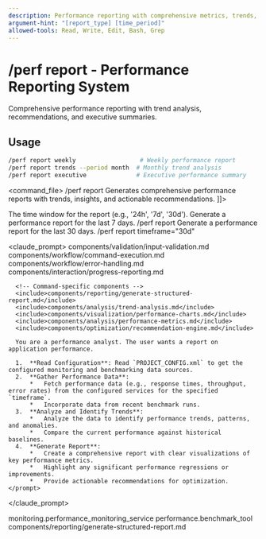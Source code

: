 ```yaml
---
description: Performance reporting with comprehensive metrics, trends, and recommendations
argument-hint: "[report_type] [time_period]"
allowed-tools: Read, Write, Edit, Bash, Grep
---
```


# /perf report - Performance Reporting System

Comprehensive performance reporting with trend analysis, recommendations, and executive summaries.

## Usage
```bash
/perf report weekly                  # Weekly performance report
/perf report trends --period month  # Monthly trend analysis
/perf report executive              # Executive performance summary
```

<command_file>
  <metadata>
    <name>/perf report</name>
    <purpose>Generates comprehensive performance reports with trends, insights, and actionable recommendations.</purpose>
    <usage>
      <![CDATA[
      /perf report <timeframe="7d">
      ]]>
    </usage>
  </metadata>

  <arguments>
    <argument name="timeframe" type="string" required="false" default="7d">
      <description>The time window for the report (e.g., '24h', '7d', '30d').</description>
    </argument>
  </arguments>
  
  <examples>
    <example>
      <description>Generate a performance report for the last 7 days.</description>
      <usage>/perf report</usage>
    </example>
    <example>
      <description>Generate a performance report for the last 30 days.</description>
      <usage>/perf report timeframe="30d"</usage>
    </example>
  </examples>

  <claude_prompt>
    <prompt>
      <!-- Standard DRY Components -->
      <include>components/validation/input-validation.md</include>
      <include>components/workflow/command-execution.md</include>
      <include>components/workflow/error-handling.md</include>
      <include>components/interaction/progress-reporting.md</include>
      
      <!-- Command-specific components -->
      <include>components/reporting/generate-structured-report.md</include>
      <include>components/analysis/trend-analysis.md</include>
      <include>components/visualization/performance-charts.md</include>
      <include>components/analysis/performance-metrics.md</include>
      <include>components/optimization/recommendation-engine.md</include>
      
      You are a performance analyst. The user wants a report on application performance.

      1.  **Read Configuration**: Read `PROJECT_CONFIG.xml` to get the configured monitoring and benchmarking data sources.
      2.  **Gather Performance Data**:
          *   Fetch performance data (e.g., response times, throughput, error rates) from the configured services for the specified `timeframe`.
          *   Incorporate data from recent benchmark runs.
      3.  **Analyze and Identify Trends**:
          *   Analyze the data to identify performance trends, patterns, and anomalies.
          *   Compare the current performance against historical baselines.
      4.  **Generate Report**:
          *   Create a comprehensive report with clear visualizations of key performance metrics.
          *   Highlight any significant performance regressions or improvements.
          *   Provide actionable recommendations for optimization.
    </prompt>
  </claude_prompt>

  <dependencies>
    <uses_config_values>
      <value>monitoring.performance_monitoring_service</value>
      <value>performance.benchmark_tool</value>
    </uses_config_values>
    <includes_components>
      <component>components/reporting/generate-structured-report.md</component>
    </includes_components>
  </dependencies>
</command_file>